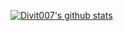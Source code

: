 [![Divit007's github stats](https://github-readme-stats.vercel.app/api?username=Divit007)](https://github.com/anuraghazra/github-readme-stats)
